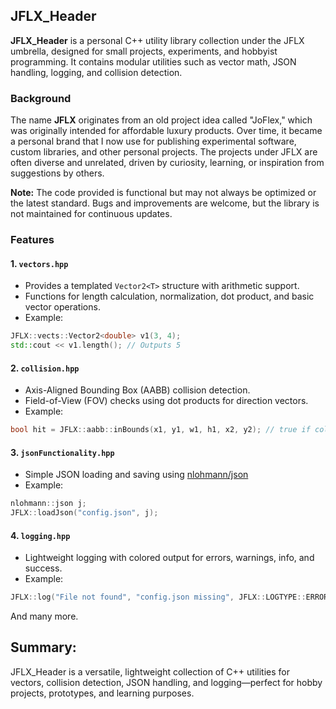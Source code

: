 ## JFLX_Header

**JFLX_Header** is a personal C++ utility library collection under the JFLX umbrella, designed for small projects, experiments, and hobbyist programming. It contains modular utilities such as vector math, JSON handling, logging, and collision detection.

### Background
The name **JFLX** originates from an old project idea called "JoFlex," which was originally intended for affordable luxury products. Over time, it became a personal brand that I now use for publishing experimental software, custom libraries, and other personal projects. The projects under JFLX are often diverse and unrelated, driven by curiosity, learning, or inspiration from suggestions by others.

**Note:** The code provided is functional but may not always be optimized or the latest standard. Bugs and improvements are welcome, but the library is not maintained for continuous updates.

### Features

#### 1. `vectors.hpp`
- Provides a templated `Vector2<T>` structure with arithmetic support.
- Functions for length calculation, normalization, dot product, and basic vector operations.
- Example:
```cpp
JFLX::vects::Vector2<double> v1(3, 4);
std::cout << v1.length(); // Outputs 5
```

#### 2. `collision.hpp`
- Axis-Aligned Bounding Box (AABB) collision detection.
- Field-of-View (FOV) checks using dot products for direction vectors.
- Example:
```cpp
bool hit = JFLX::aabb::inBounds(x1, y1, w1, h1, x2, y2); // true if collided
```
#### 3. `jsonFunctionality.hpp`
- Simple JSON loading and saving using [nlohmann/json](https://github.com/nlohmann/json)
- Example:
```cpp
nlohmann::json j;
JFLX::loadJson("config.json", j);
```
#### 4. `logging.hpp`
- Lightweight logging with colored output for errors, warnings, info, and success.
- Example:
```cpp
JFLX::log("File not found", "config.json missing", JFLX::LOGTYPE::ERROR);
```
And many more.

## Summary:
JFLX_Header is a versatile, lightweight collection of C++ utilities for vectors, collision detection, JSON handling, and logging—perfect for hobby projects, prototypes, and learning purposes.
